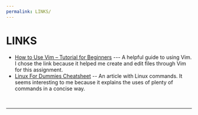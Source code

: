 ```yaml
---
permalink: LINKS/
---
```

# LINKS

* [How to Use Vim – Tutorial for Beginners](https://www.freecodecamp.org/news/vim-beginners-guide/) ---
A helpful guide to using Vim. I chose the link because it helped me create and edit files through Vim for this assignment.
* [Linux For Dummies Cheatsheet](https://www.dummies.com/article/technology/computers/operating-systems/linux/linux-for-dummies-cheat-sheet-209505/) --
An article with Linux commands. It seems interesting to me because it explains the uses of plenty of commands in a concise way.
<br>
<hr>
